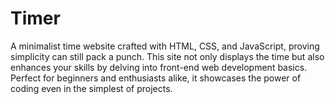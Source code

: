 # Timer
A minimalist time website crafted with HTML, CSS, and JavaScript, proving simplicity can still pack a punch. This site not only displays the time but also enhances your skills by delving into front-end web development basics. Perfect for beginners and enthusiasts alike, it showcases the power of coding even in the simplest of projects.
